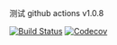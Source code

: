 测试 github actions v1.0.8


[![Build Status](https://github.com/monkeyWie/github-actions-demo/workflows/CI/badge.svg)](https://github.com/monkeyWie/github-actions-demo/actions?query=workflow%3ACI)
[![Codecov](https://codecov.io/gh/monkeyWie/github-actions-demo/branch/master/graph/badge.svg)](https://codecov.io/gh/monkeyWie/github-actions-demo)